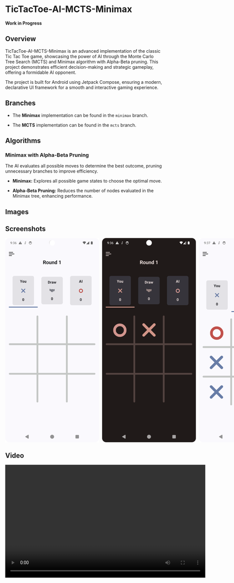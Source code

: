 
# TicTacToe-AI-MCTS-Minimax

**Work in Progress**

## Overview

TicTacToe-AI-MCTS-Minimax is an advanced implementation of the classic Tic Tac Toe game, showcasing the power of AI through the Monte Carlo Tree Search (MCTS) and Minimax algorithm with Alpha-Beta pruning. This project demonstrates efficient decision-making and strategic gameplay, offering a formidable AI opponent.

The project is built for Android using Jetpack Compose, ensuring a modern, declarative UI framework for a smooth and interactive gaming experience.

## Branches

-   The **Minimax** implementation can be found in the `minimax` branch.
    
-   The **MCTS** implementation can be found in the `mcts` branch.

## Algorithms

### Minimax with Alpha-Beta Pruning

The AI evaluates all possible moves to determine the best outcome, pruning unnecessary branches to improve efficiency.

-   **Minimax:** Explores all possible game states to choose the optimal move.

-   **Alpha-Beta Pruning:** Reduces the number of nodes evaluated in the Minimax tree, enhancing performance.

## Images

## Screenshots
<div style="display: flex; gap: 10px;">
    <img src="assets/screen_shot_1.png" width="300" alt="Screenshot 1">
    <img src="assets/screen_shot_2.png" width="300" alt="Screenshot 2">
    <img src="assets/screen_shot_3.png" width="300" alt="Screenshot 3">
</div>

## Video
<video width="640" height="360" controls>
  <source src="assets/minimax_alpha_beta.mp4" type="video/mp4">
  Your browser does not support the video tag.
</video>
